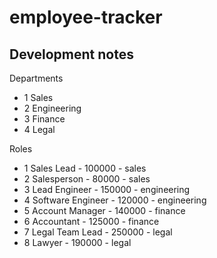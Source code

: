 # employee-tracker

## Development notes

Departments

- 1 Sales
- 2 Engineering
- 3 Finance
- 4 Legal

Roles

- 1 Sales Lead - 100000 - sales
- 2 Salesperson - 80000 - sales
- 3 Lead Engineer - 150000 - engineering
- 4 Software Engineer - 120000 - engineering
- 5 Account Manager - 140000 - finance
- 6 Accountant - 125000 - finance
- 7 Legal Team Lead - 250000 - legal
- 8 Lawyer - 190000 - legal
